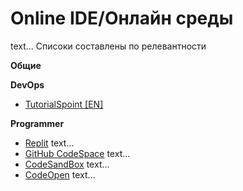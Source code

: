 # Online IDE/Онлайн среды

text...
Списоки составлены по релевантности

**Общие**

**DevOps**
- [TutorialSpoint [EN]](https://www.tutorialspoint.com/codingground.htm)

**Programmer**
- [Replit](https://replit.com/)
text...
- [GitHub CodeSpace](https://github.com/codespaces)
text...
- [CodeSandBox](https://codesandbox.io/)
text...
- [CodeOpen](https://codepen.io/)
text...
